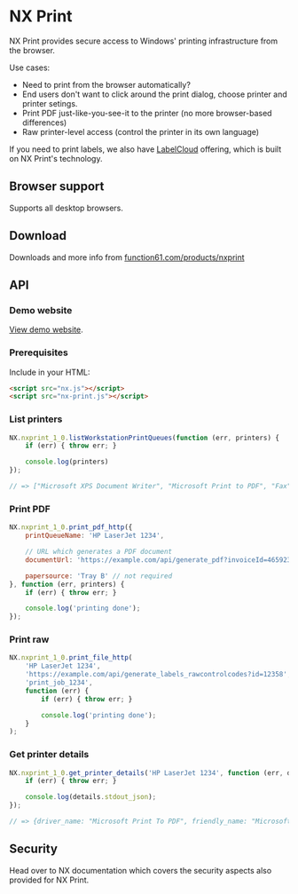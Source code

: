 NX Print
========

NX Print provides secure access to Windows' printing infrastructure from the browser.

Use cases:

- Need to print from the browser automatically?
- End users don't want to click around the print dialog, choose printer and printer setings.
- Print PDF just-like-you-see-it to the printer (no more browser-based differences)
- Raw printer-level access (control the printer in its own language)

If you need to print labels, we also have [LabelCloud](https://function61.com/products/labelcloud/)
offering, which is built on NX Print's technology.

Browser support
---------------

Supports all desktop browsers.

Download
--------

Downloads and more info from [function61.com/products/nxprint](https://function61.com/products/nxprint/)

API
---

### Demo website

[View demo website](https://s3.amazonaws.com/xs.fi/nx/example/nx.nxprint_1_0-demo.html).

### Prerequisites

Include in your HTML:

```html
<script src="nx.js"></script>
<script src="nx-print.js"></script>
```

### List printers

```javascript
NX.nxprint_1_0.listWorkstationPrintQueues(function (err, printers) {
	if (err) { throw err; }

	console.log(printers)
});

// => ["Microsoft XPS Document Writer", "Microsoft Print to PDF", "Fax"]

```

### Print PDF

```javascript
NX.nxprint_1_0.print_pdf_http({
	printQueueName: 'HP LaserJet 1234',

	// URL which generates a PDF document
	documentUrl: 'https://example.com/api/generate_pdf?invoiceId=465923',

	papersource: 'Tray B' // not required
}, function (err, printers) {
	if (err) { throw err; }

	console.log('printing done');
});

```

### Print raw

```javascript
NX.nxprint_1_0.print_file_http(
	'HP LaserJet 1234',
	'https://example.com/api/generate_labels_rawcontrolcodes?id=12358',
	'print_job_1234',
	function (err) {
		if (err) { throw err; }

		console.log('printing done');
	}
);

```

### Get printer details

```javascript
NX.nxprint_1_0.get_printer_details('HP LaserJet 1234', function (err, details) {
	if (err) { throw err; }

	console.log(details.stdout_json);
});

// => {driver_name: "Microsoft Print To PDF", friendly_name: "Microsoft Print to PDF", paper_sources: []}

```

Security
--------

Head over to NX documentation which covers the security aspects also provided for NX Print.
